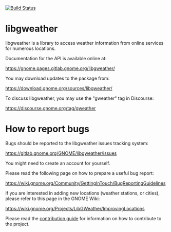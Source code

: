 [![Build Status](https://gitlab.gnome.org/GNOME/libgweather/badges/master/build.svg)](https://gitlab.gnome.org/GNOME/libgweather/pipelines)

libgweather
===========

libgweather is a library to access weather information from online
services for numerous locations.

Documentation for the API is available online at:

   https://gnome.pages.gitlab.gnome.org/libgweather/

You may download updates to the package from:

   https://download.gnome.org/sources/libgweather/

To discuss libgweather, you may use the "gweather" tag in Discourse:

  https://discourse.gnome.org/tag/gweather

How to report bugs
==================

Bugs should be reported to the libgweather issues tracking system:

   https://gitlab.gnome.org/GNOME/libgweather/issues

You might need to create an account for yourself.

Please read the following page on how to prepare a useful bug report:

   https://wiki.gnome.org/Community/GettingInTouch/BugReportingGuidelines

If you are interested in adding new locations (weather stations, or
cities), please refer to this page in the GNOME Wiki:

   https://wiki.gnome.org/Projects/LibGWeather/ImprovingLocations

Please read the [contribution guide](./CONTRIBUTING.md) for information on
how to contribute to the project.
